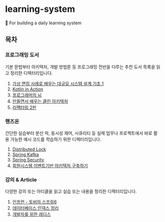 # learning-system
📖 For building a daily learning system

## 목차

### 프로그래밍 도서
기본 문법부터 아키텍처, 개발 방법론 등 프로그래밍 전반을 다루는 추천 도서 목록을 읽고 정리한 디렉터리입니다.
1. [가상 면접 사례로 배우는 대규모 시스템 설계 기초 1](programming-book/%EA%B0%80%EC%83%81%EB%A9%B4%EC%A0%91%EC%82%AC%EB%A1%80%EB%A1%9C%EB%B0%B0%EC%9A%B0%EB%8A%94%EB%8C%80%EA%B7%9C%EB%AA%A8%EC%8B%9C%EC%8A%A4%ED%85%9C%EC%84%A4%EA%B3%84%EA%B8%B0%EC%B4%881/README.md)
2. [Kotlin in Action](programming-book/Kotlin%20in%20Action/README.md) 
3. [프로그래머의 뇌](programming-book/%ED%94%84%EB%A1%9C%EA%B7%B8%EB%9E%98%EB%A8%B8%EC%9D%98%20%EB%87%8C/README.md) 
4. [만들면서 배우는 클린 아키텍처](programming-book/get-your-hands-dirty-on-clean-architecture/README.md)
5. [리팩터링 2판](programming-book/refactoring-2nd/README.md)

### 핸즈온
간단한 실습부터 분산 락, 동시성 제어, 시큐리티 등 실제 업무나 프로젝트에서 바로 활용 가능한 예시 코드를 학습하기 위한 디렉터리입니다.
1. [Distributed Lock](hands-on/distributed-lock/README.md)
2. [Spring Kafka](hands-on/spring-kafka)
3. [Spring Security](hands-on/security/README.md)
4. [회원시스템 이벤트기반 아키텍처 구축하기](hands-on/member-system-event-driven-architecture/%ED%9A%8C%EC%9B%90%EC%8B%9C%EC%8A%A4%ED%85%9C%20%EC%9D%B4%EB%B2%A4%ED%8A%B8%EA%B8%B0%EB%B0%98%20%EC%95%84%ED%82%A4%ED%85%8D%EC%B2%98%20%EA%B5%AC%EC%B6%95%ED%95%98%EA%B8%B0.md)

### 강의 & Article
다양한 강의 또는 아티클을 읽고 실습 또는 내용을 정리한 디렉터리입니다.
1. [인프런 - 토비의 스프링6](leture/inflearn/toby-spring6/README.md)
2. [데이터베이스 인덱스 정리](leture/%EB%8D%B0%EC%9D%B4%ED%84%B0%EB%B2%A0%EC%9D%B4%EC%8A%A4%20%EC%9D%B8%EB%8D%B1%EC%8A%A4%20%EC%A0%95%EB%A6%AC.md)
3. [개발자를 위한 레디스](leture/%EA%B0%9C%EB%B0%9C%EC%9E%90%EB%A5%BC%20%EC%9C%84%ED%95%9C%20%EB%A0%88%EB%94%94%EC%8A%A4.md)